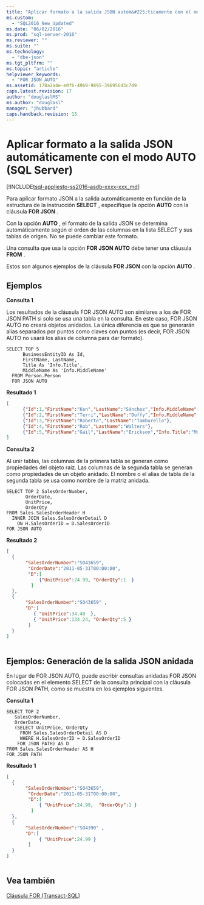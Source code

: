 ```yaml
---
title: "Aplicar formato a la salida JSON autom&#225;ticamente con el modo AUTO (SQL Server) | Microsoft Docs"
ms.custom: 
  - "SQL2016_New_Updated"
ms.date: "06/02/2016"
ms.prod: "sql-server-2016"
ms.reviewer: ""
ms.suite: ""
ms.technology: 
  - "dbe-json"
ms.tgt_pltfrm: ""
ms.topic: "article"
helpviewer_keywords: 
  - "FOR JSON AUTO"
ms.assetid: 178a2a4e-e0f6-49b9-9895-396956d3c7d9
caps.latest.revision: 17
author: "douglaslMS"
ms.author: "douglasl"
manager: "jhubbard"
caps.handback.revision: 15
---
```

# Aplicar formato a la salida JSON autom&#225;ticamente con el modo AUTO (SQL Server)
[!INCLUDE[tsql-appliesto-ss2016-asdb-xxxx-xxx_md](../../includes/tsql-appliesto-ss2016-asdb-xxxx-xxx-md.md)]

  Para aplicar formato JSON a la salida automáticamente en función de la estructura de la instrucción **SELECT** , especifique la opción  **AUTO** con la cláusula **FOR JSON** .  
  
 Con la opción **AUTO** , el formato de la salida JSON se determina automáticamente según el orden de las columnas en la lista SELECT y sus tablas de origen. No se puede cambiar este formato.  
  
 Una consulta que usa la opción **FOR JSON AUTO** debe tener una cláusula **FROM** .  
  
 Estos son algunos ejemplos de la cláusula **FOR JSON** con la opción **AUTO** .  
  
## Ejemplos  
 **Consulta 1**  
  
 Los resultados de la cláusula FOR JSON AUTO son similares a los de FOR JSON PATH si solo se usa una tabla en la consulta. En este caso, FOR JSON AUTO no creará objetos anidados. La única diferencia es que se generarán alias separados por puntos como claves con puntos (es decir, FOR JSON AUTO no usará los alias de columna para dar formato).  
  
```tsql  
SELECT TOP 5   
      BusinessEntityID As Id,  
      FirstName, LastName,  
      Title As 'Info.Title',  
      MiddleName As 'Info.MiddleName'  
  FROM Person.Person  
  FOR JSON AUTO  
```  
  
 **Resultado 1**  
  
```json  
[  
      {"Id":1,"FirstName":"Ken","LastName":"Sánchez","Info.MiddleName":"J"},  
      {"Id":2,"FirstName":"Terri","LastName":"Duffy","Info.MiddleName":"Lee"},  
      {"Id":3,"FirstName":"Roberto","LastName":"Tamburello"},  
      {"Id":4,"FirstName":"Rob","LastName":"Walters"},  
      {"Id":5,"FirstName":"Gail","LastName":"Erickson","Info.Title":"Ms.","Info.MiddleName":"A"}  
]  
```  
  
 **Consulta 2**  
  
 Al unir tablas, las columnas de la primera tabla se generan como propiedades del objeto raíz. Las columnas de la segunda tabla se generan como propiedades de un objeto anidado. El nombre o el alias de tabla de la segunda tabla se usa como nombre de la matriz anidada.  
  
```tsql  
SELECT TOP 2 SalesOrderNumber,  
       OrderDate,  
       UnitPrice,  
       OrderQty  
FROM Sales.SalesOrderHeader H  
  INNER JOIN Sales.SalesOrderDetail D  
    ON H.SalesOrderID = D.SalesOrderID  
FOR JSON AUTO  
```  
  
 **Resultado 2**  
  
```json  
[  
  {  
       "SalesOrderNumber":"SO43659",  
        "OrderDate":"2011-05-31T00:00:00",  
        "D":[  
            {"UnitPrice":24.99, "OrderQty":1  }  
         ]  
  },  
  {  
       "SalesOrderNumber":"SO43659" ,  
       "D":[  
          { "UnitPrice":34.40  },  
          { "UnitPrice":134.24, "OrderQty":5 }  
        ]  
  }  
]  
  
```  
  
## Ejemplos: Generación de la salida JSON anidada  
 En lugar de FOR JSON AUTO, puede escribir consultas anidadas FOR JSON colocadas en el elemento SELECT de la consulta principal con la cláusula FOR JSON PATH, como se muestra en los ejemplos siguientes.  
  
 **Consulta 1**  
  
```tsql  
SELECT TOP 2  
   SalesOrderNumber,  
   OrderDate,  
   (SELECT UnitPrice, OrderQty  
     FROM Sales.SalesOrderDetail AS D  
     WHERE H.SalesOrderID = D.SalesOrderID  
    FOR JSON PATH) AS D  
FROM Sales.SalesOrderHeader AS H  
FOR JSON PATH  
```  
  
 **Resultado 1**  
  
```json  
[  
  {  
       "SalesOrderNumber":"SO43659",  
        "OrderDate":"2011-05-31T00:00:00",  
        "D":[  
            { "UnitPrice":24.99,  "OrderQty":1 }  
         ]  
  },  
  {  
       "SalesOrderNumber":"SO4390" ,  
       "D":[  
            { "UnitPrice":24.99 }  
        ]  
  }  
]  
  
```  
  
## Vea también  
 [Cláusula FOR &#40;Transact-SQL&#41;](../Topic/FOR%20Clause%20\(Transact-SQL\).md)  
  
  